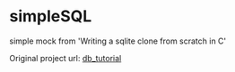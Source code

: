 # simpleSQL
simple mock from 'Writing a sqlite clone from scratch in C'

Original project url: [db_tutorial](https://cstack.github.io/db_tutorial/)
